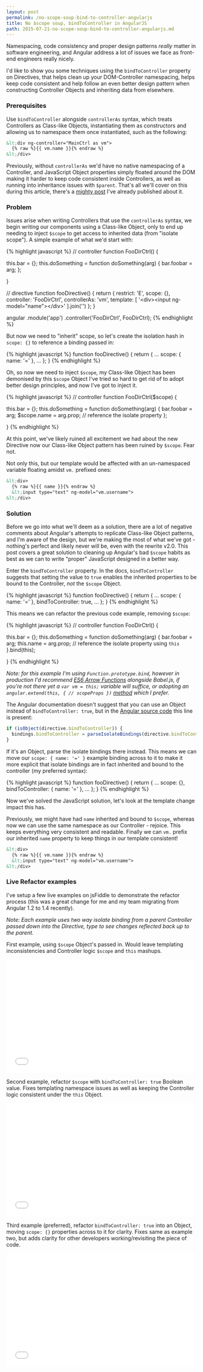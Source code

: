 ```yaml
---
layout: post
permalink: /no-scope-soup-bind-to-controller-angularjs
title: No $scope soup, bindToController in AngularJS
path: 2015-07-21-no-scope-soup-bind-to-controller-angularjs.md
---
```


Namespacing, code consistency and proper design patterns _really_ matter in software engineering, and Angular address a lot of issues we face as front-end engineers really nicely.

I'd like to show you some techniques using the `bindToController` property on Directives, that helps clean up your DOM-Controller namespacing, helps keep code consistent and help follow an even better design pattern when constructing Controller Objects and inheriting data from elsewhere.

### Prerequisites

Use `bindToController` alongside `controllerAs` syntax, which treats Controllers as Class-like Objects, instantiating them as constructors and allowing us to namespace them once instantiated, such as the following:

```html
&lt;div ng-controller="MainCtrl as vm">
  {% raw %}{{ vm.name }}{% endraw %}
&lt;/div>
```

Previously, without `controllerAs` we'd have no native namespacing of a Controller, and JavaScript Object properties simply floated around the DOM making it harder to keep code consistent inside Controllers, as well as running into inheritance issues with `$parent`. That's all we'll cover on this during this article, there's a [mighty post](//toddmotto.com/digging-into-angulars-controller-as-syntax) I've already published about it.

### Problem

Issues arise when writing Controllers that use the `controllerAs` syntax, we begin writing our components using a Class-like Object, only to end up needing to inject `$scope` to get access to inherited data (from "isolate scope"). A simple example of what we'd start with:


{% highlight javascript %}
// controller
function FooDirCtrl() {

  this.bar = {};
  this.doSomething = function doSomething(arg) {
    bar.foobar = arg;
  };

}

// directive
function fooDirective() {
  return {
    restrict: 'E',
    scope: {},
    controller: 'FooDirCtrl',
    controllerAs: 'vm',
    template: [
        '&lt;div>&lt;input ng-model="name">&lt;/div>'
    ].join('')
  };
}

angular
  .module('app')
  .controller('FooDirCtrl', FooDirCtrl);
{% endhighlight %}

But now we need to "inherit" scope, so let's create the isolation hash in `scope: {}` to reference a binding passed in:

{% highlight javascript %}
function fooDirective() {
  return {
    ...
    scope: {
      name: '='
    },
    ...
  };
}
{% endhighlight %}

Oh, so now we need to inject `$scope`, my Class-like Object has been demonised by this `$scope` Object I've tried so hard to get rid of to adopt better design principles, and now I've got to inject it.

{% highlight javascript %}
// controller
function FooDirCtrl($scope) {

  this.bar = {};
  this.doSomething = function doSomething(arg) {
    bar.foobar = arg;
    $scope.name = arg.prop; // reference the isolate property
  };

}
{% endhighlight %}

At this point, we've likely ruined all excitement we had about the new Directive now our Class-like Object pattern has been ruined by `$scope`. Fear not.

Not only this, but our template would be affected with an un-namespaced variable floating amidst `vm.` prefixed ones:

```html
&lt;div>
  {% raw %}{{ name }}{% endraw %}
  &lt;input type="text" ng-model="vm.username">
&lt;/div>
```

### Solution

Before we go into what we'll deem as a solution, there are a lot of negative comments about Angular's attempts to replicate Class-like Object patterns, and I'm aware of the design, but we're making the most of what we've got - nothing's perfect and likely never will be, even with the rewrite v2.0. This post covers a great solution to cleaning up Angular's bad `$scope` habits as best as we can to write "proper" JavaScript designed in a better way.

Enter the `bindToController` property. In the docs, `bindToController` suggests that setting the value to `true` enables the inherited properties to be bound to the Controller, _not_ the `$scope` Object.

{% highlight javascript %}
function fooDirective() {
  return {
    ...
    scope: {
      name: '='
    },
    bindToController: true,
    ...
  };
}
{% endhighlight %}

This means we can refactor the previous code example, removing `$scope`:

{% highlight javascript %}
// controller
function FooDirCtrl() {

  this.bar = {};
  this.doSomething = function doSomething(arg) {
    bar.foobar = arg;
    this.name = arg.prop; // reference the isolate property using `this`
  }.bind(this);

}
{% endhighlight %}

_Note: for this example I'm using `Function.prototype.bind`, however in production I'd recommend [ES6 Arrow Functions](http://toddmotto.com/es6-arrow-functions-syntaxes-and-lexical-scoping) alongside Babel.js, if you're not there yet a `var vm = this;` variable will suffice, or adopting an `angular.extend(this, { // scopeProps })` [method](http://toddmotto.com/a-better-way-to-scope-angular-extend-no-more-vm-this) which I prefer._

The Angular documentation doesn't suggest that you can use an Object instead of `bindToController: true`, but in the [Angular source code](https://code.angularjs.org/1.4.3/angular.js) this line is present:

```js
if (isObject(directive.bindToController)) {
  bindings.bindToController = parseIsolateBindings(directive.bindToController, directiveName, true);
}
```

If it's an Object, parse the isolate bindings there instead. This means we can move our `scope: { name: '=' }` example binding across to it to make it more explicit that isolate bindings are in fact inherited and bound to the controller (my preferred syntax):

{% highlight javascript %}
function fooDirective() {
  return {
    ...
    scope: {},
    bindToController: {
      name: '='
    },
    ...
  };
}
{% endhighlight %}

Now we've solved the JavaScript solution, let's look at the template change impact this has.

Previously, we might have had `name` inherited and bound to `$scope`, whereas now we can use the same namespace as our Controller - rejoice. This keeps everything very consistent and readable. Finally we can `vm.` prefix our inherited `name` property to keep things in our template consistent!

```html
&lt;div>
  {% raw %}{{ vm.name }}{% endraw %}
  &lt;input type="text" ng-model="vm.username">
&lt;/div>
```

### Live Refactor examples

I've setup a few live examples on jsFiddle to demonstrate the refactor process (this was a great change for me and my team migrating from Angular 1.2 to 1.4 recently).

_Note: Each example uses two way isolate binding from a parent Controller passed down into the Directive, type to see changes reflected back up to the parent._

First example, using `$scope` Object's passed in. Would leave templating inconsistencies and Controller logic `$scope` and `this` mashups.

<iframe width="100%" height="300" src="//jsfiddle.net/toddmotto/2n5skwqj/embedded/result,js" allowfullscreen="allowfullscreen" frameborder="0"></iframe>

Second example, refactor `$scope` with `bindToController: true` Boolean value. Fixes templating namespace issues as well as keeping the Controller logic consistent under the `this` Object.

<iframe width="100%" height="300" src="//jsfiddle.net/toddmotto/2n5skwqj/1/embedded/result,js" allowfullscreen="allowfullscreen" frameborder="0"></iframe>

Third example (preferred), refactor `bindToController: true` into an Object, moving `scope: {}` properties across to it for clarity. Fixes same as example two, but adds clarity for other developers working/revisiting the piece of code.

<iframe width="100%" height="300" src="//jsfiddle.net/toddmotto/2n5skwqj/2/embedded/result,js" allowfullscreen="allowfullscreen" frameborder="0"></iframe>

